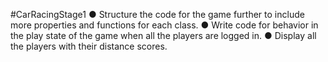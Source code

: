 #CarRacingStage1
● Structure the code for the game further to include more
properties and functions for each class.
● Write code for behavior in the play state of the game when all
the players are logged in.
● Display all the players with their distance scores.
